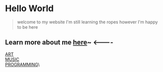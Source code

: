 # Hello World

> welcome to my website I'm still learning the ropes however I'm happy to be here

## Learn more about me **[here]()**~ <----

[ART](./art/art.md)\
[MUSIC]()\
[PROGRAMMING]()\
